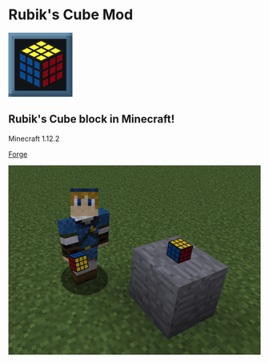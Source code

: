 # Rubik's Cube Mod

![alt text](https://github.com/HunterCarlson/RubiksCubeMod/blob/master/img/Rubik's%20Cube%20Mod%20Icon%20128px.png?raw=true)

## Rubik's Cube block in Minecraft!

Minecraft 1.12.2

[Forge](https://files.minecraftforge.net/maven/net/minecraftforge/forge/index_1.12.2.html)

![alt text](https://github.com/HunterCarlson/RubiksCubeMod/blob/master/img/Screenshot01.png?raw=true)
